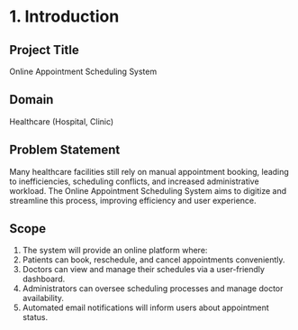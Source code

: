 # 1. Introduction

## Project Title
Online Appointment Scheduling System

## Domain
Healthcare (Hospital, Clinic)

## Problem Statement
Many healthcare facilities still rely on manual appointment booking, leading to inefficiencies, scheduling conflicts, and increased administrative workload. The Online Appointment Scheduling System aims to digitize and streamline this process, improving efficiency and user experience.

## Scope
1. The system will provide an online platform where:
2. Patients can book, reschedule, and cancel appointments conveniently.
3. Doctors can view and manage their schedules via a user-friendly dashboard.
4. Administrators can oversee scheduling processes and manage doctor availability.
5. Automated email notifications will inform users about appointment status.
